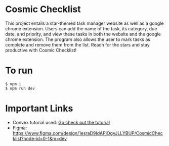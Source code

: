 # Cosmic Checklist

This project entails a star-themed task manager website as well as a google chrome extension. Users can add the name of the task, its category, due date, and priority, and view these tasks in both the website and the google chrome extension. The program also allows the user to mark tasks as complete and remove them from the list. Reach for the stars and stay productive with Cosmic Checklist!

# To run

    $ npm i
    $ npm run dev

# Important Links
- Convex tutorial used: [Go check out the tutorial](https://convex.dev/start)
- Figma: https://www.figma.com/design/1esraD9IdAPiOgvJLLYBUP/CosmicChecklist?node-id=0-1&m=dev
